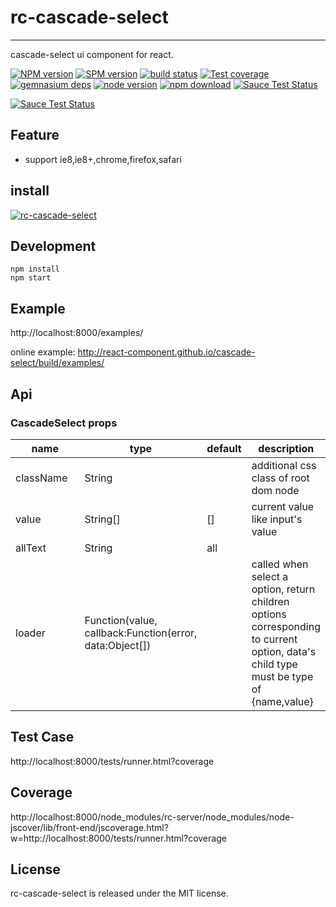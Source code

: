 # rc-cascade-select
---

cascade-select ui component for react.

[![NPM version][npm-image]][npm-url]
[![SPM version](http://spmjs.io/badge/rc-cascade-select)](http://spmjs.io/package/rc-cascade-select)
[![build status][travis-image]][travis-url]
[![Test coverage][coveralls-image]][coveralls-url]
[![gemnasium deps][gemnasium-image]][gemnasium-url]
[![node version][node-image]][node-url]
[![npm download][download-image]][download-url]
[![Sauce Test Status](https://saucelabs.com/buildstatus/rc-cascade-select)](https://saucelabs.com/u/rc-cascade-select)

[![Sauce Test Status](https://saucelabs.com/browser-matrix/rc-cascade-select.svg)](https://saucelabs.com/u/rc-cascade-select)

[npm-image]: http://img.shields.io/npm/v/rc-cascade-select.svg?style=flat-square
[npm-url]: http://npmjs.org/package/rc-cascade-select
[travis-image]: https://img.shields.io/travis/react-component/cascade-select.svg?style=flat-square
[travis-url]: https://travis-ci.org/react-component/cascade-select
[coveralls-image]: https://img.shields.io/coveralls/react-component/cascade-select.svg?style=flat-square
[coveralls-url]: https://coveralls.io/r/react-component/cascade-select?branch=master
[gemnasium-image]: http://img.shields.io/gemnasium/react-component/cascade-select.svg?style=flat-square
[gemnasium-url]: https://gemnasium.com/react-component/cascade-select
[node-image]: https://img.shields.io/badge/node.js-%3E=_0.10-green.svg?style=flat-square
[node-url]: http://nodejs.org/download/
[download-image]: https://img.shields.io/npm/dm/rc-cascade-select.svg?style=flat-square
[download-url]: https://npmjs.org/package/rc-cascade-select

## Feature

* support ie8,ie8+,chrome,firefox,safari

## install

[![rc-cascade-select](https://nodei.co/npm/rc-cascade-select.png)](https://npmjs.org/package/rc-cascade-select)


## Development

```
npm install
npm start
```

## Example

http://localhost:8000/examples/

online example: http://react-component.github.io/cascade-select/build/examples/


## Api

### CascadeSelect props

<table class="table table-bordered table-striped">
    <thead>
    <tr>
        <th style="width: 100px;">name</th>
        <th style="width: 50px;">type</th>
        <th style="width: 50px;">default</th>
        <th>description</th>
    </tr>
    </thead>
    <tbody>
        <tr>
          <td>className</td>
          <td>String</td>
          <td></td>
          <td>additional css class of root dom node</td>
        </tr>
        <tr>
          <td>value</td>
          <td>String[]</td>
          <td>[]</td>
          <td>current value like input's value</td>
        </tr>
        <tr>
           <td>allText</td>
           <td>String</td>
           <td>all</td>
           <td></td>
         </tr>
         <tr>
            <td>loader</td>
            <td>Function(value, callback:Function(error, data:Object[])</td>
            <td></td>
            <td>called when select a option, return children options corresponding to current option, data's child type must be type of {name,value}</td>
          </tr>
    </tbody>
</table>

## Test Case

http://localhost:8000/tests/runner.html?coverage

## Coverage

http://localhost:8000/node_modules/rc-server/node_modules/node-jscover/lib/front-end/jscoverage.html?w=http://localhost:8000/tests/runner.html?coverage

## License

rc-cascade-select is released under the MIT license.
